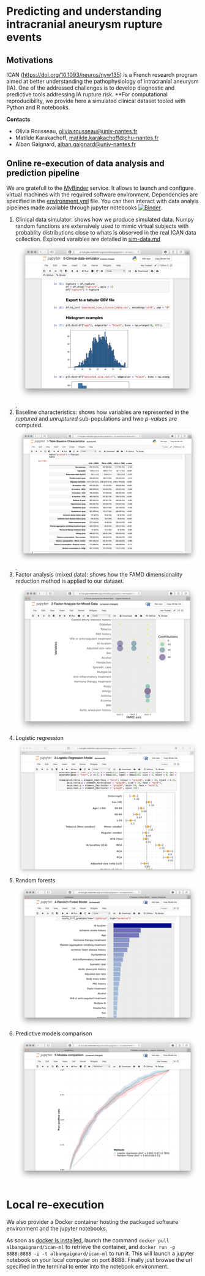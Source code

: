 # Predicting and understanding intracranial aneurysm rupture events

## Motivations
ICAN (https://doi.org/10.1093/neuros/nyw135) is a French research program aimed at better understanding the pathophysiology of intracranial aneurysm (IA). One of the addressed challenges is to develop diagnostic and predictive tools addressing IA rupture risk. **For computational reproducibility, we provide here a simulated clinical dataset tooled with Python and R notebooks. 

**Contacts**
  - Olivia Rousseau, olivia.rousseau@univ-nantes.fr
  - Matilde Karakachoff, matilde.karakachoff@chu-nantes.fr
  - Alban Gaignard, alban.gaignard@univ-nantes.fr

## Online re-execution of data analysis and prediction pipeline 
We are gratefull to the [MyBinder](https://mybinder.org) service. It allows to launch and configure virtual machines with the required software environment. Dependencies are specified in the [environment.yml](binder/environment.yml) file. You can then interact with data analyis pipelines made available through jupyter notebooks [![Binder](https://mybinder.org/badge_logo.svg)](https://mybinder.org/v2/gh/albangaignard/ICAN-ml-experiments.git/master?filepath=notebooks). 

  1. Clinical data simulator: shows how we produce simulated data. Numpy random functions are extensively used to mimic virtual subjects with probablity distributions close to whats is observed in the real ICAN data collection. Explored varaibles are detailed in [sim-data.md](sim-data.md) ![simulated clinical data](fig/sc1.png). 
  1. Baseline characteristics: shows how variables are represented in the *ruptured* and *unruptured* sub-populations and hwo *p-values* are computed. ![baseline characteristics](fig/sc2.png). 
  1. Factor analysis (mixed data): shows how the FAMD dimensionality reduction method is applied to our dataset. ![FAMD](fig/sc3.png)
  1. Logistic regression ![LR](fig/sc4.png)
  1. Random forests ![RF](fig/sc5.png)
  1. Predictive models comparison ![RFvsLR](fig/sc6.png)

# Local re-execution
We also provider a Docker container hosting the packaged software environment and the jupyter notebooks. 

As soon as [docker is installed](https://docs.docker.com/get-docker/), launch the command `docker pull albangaignard/ican-ml` to retrieve the container, and `docker run -p 8888:8888 -i -t albangaignard/ican-ml` to run it. This will launch a jupyter notebook on your local computer on port 8888. Finally just browse the url specified in the terminal to enter into the notebook environment.

